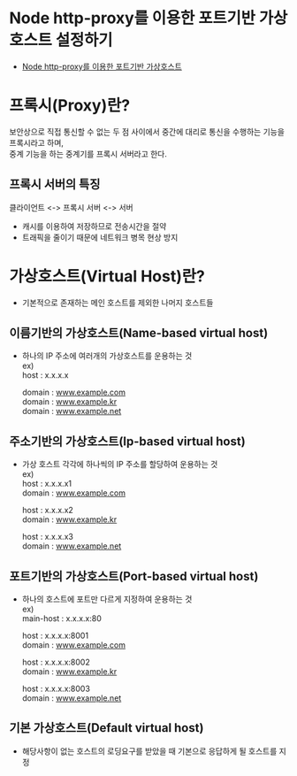 # Node http-proxy를 이용한 포트기반 가상호스트 설정하기
- [Node http-proxy를 이용한 포트기반 가상호스트](https://github.com/gpal1126/node_log/blob/master/vhost_port/server.js)

# 프록시(Proxy)란?
보안상으로 직접 통신할 수 없는 두 점 사이에서 중간에 대리로 통신을 수행하는 기능을 프록시라고 하며,  
중계 기능을 하는 중계기를 프록시 서버라고 한다.  
  

## 프록시 서버의 특징
클라이언트 <-> 프록시 서버 <-> 서버  
- 캐시를 이용하여 저장하므로 전송시간을 절약  
- 트래픽을 줄이기 때문에 네트워크 병목 현상 방지  



# 가상호스트(Virtual Host)란?
- 기본적으로 존재하는 메인 호스트를 제외한 나머지 호스트들  


## 이름기반의 가상호스트(Name-based virtual host)
- 하나의 IP 주소에 여러개의 가상호스트를 운용하는 것  
ex)   
    host   :      x.x.x.x  
      
    domain :      www.example.com  
    domain :      www.example.kr  
    domain :      www.example.net  


## 주소기반의 가상호스트(Ip-based virtual host)
- 가상 호스트 각각에 하나씩의 IP 주소를 할당하여 운용하는 것  
ex)  
    host   :      x.x.x.x1  
    domain :      www.example.com  
      
    host   :      x.x.x.x2  
    domain :      www.example.kr  
      
    host   :      x.x.x.x3  
    domain :      www.example.net  


## 포트기반의 가상호스트(Port-based virtual host)
- 하나의 호스트에 포트만 다르게 지정하여 운용하는 것  
ex)  
    main-host :   x.x.x.x:80  
      
    host      :   x.x.x.x:8001  
    domain    :   www.example.com  
            
    host      :   x.x.x.x:8002  
    domain    :   www.example.kr  
      
    host      :   x.x.x.x:8003  
    domain    :   www.example.net  

   
## 기본 가상호스트(Default virtual host)
- 해당사항이 없는 호스트의 로딩요구를 받았을 때 기본으로 응답하게 될 호스트를 지정


